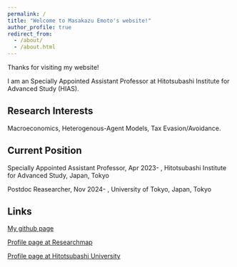 ```yaml
---
permalink: /
title: "Welcome to Masakazu Emoto's website!"
author_profile: true
redirect_from: 
  - /about/
  - /about.html
---
```


Thanks for visiting my website!

I am an Specially Appointed Assistant Professor at Hitotsubashi Institute for Advanced Study (HIAS).

Research Interests
------
Macroeconomics, Heterogenous-Agent Models, Tax Evasion/Avoidance.

Current Position
------
Specially Appointed Assistant Professor, Apr 2023- , Hitotsubashi Institute for Advanced Study, Japan, Tokyo

Postdoc Reasearcher, Nov 2024- , University of Tokyo, Japan, Tokyo

Links
------
[My github page](https://github.com/Masakazu-Emoto)

[Profile page at Researchmap](https://researchmap.jp/masakazu-emoto)

[Profile page at Hitotsubashi University](https://hri.ad.hit-u.ac.jp/html/100001690_profile_ja.html)

